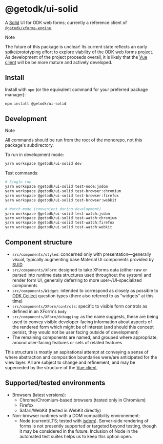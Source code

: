 # @getodk/ui-solid

A [Solid](https://www.solidjs.com/) UI for ODK web forms; currently a reference client of [`@getodk/xforms-engine`][xforms-engine].

> [!NOTE]
> The future of this package is unclear! Its current state reflects an early spike/prototyping effort to explore viability of the ODK web forms project. As development of the project proceeds overall, it is likely that the [Vue client](../ui-vue/) will be be more mature and actively developed.

## Install

Install with `npm` (or the equivalent command for your preferred package manager):

```sh
npm install @getodk/ui-solid
```

## Development

> [!NOTE]
> All commands should be run from the root of the monorepo, not this package's subdirectory.

To run in development mode:

```sh
yarn workspace @getodk/ui-solid dev
```

Test commands:

```sh
# Single run
yarn workspace @getodk/ui-solid test-node:jsdom
yarn workspace @getodk/ui-solid test-browser:chromium
yarn workspace @getodk/ui-solid test-browser:firefox
yarn workspace @getodk/ui-solid test-browser:webkit

# Watch mode (convenient during development)
yarn workspace @getodk/ui-solid test-watch:jsdom
yarn workspace @getodk/ui-solid test-watch:chromium
yarn workspace @getodk/ui-solid test-watch:firefox
yarn workspace @getodk/ui-solid test-watch:webkit
```

## Component structure

- `src/components/styled`: concerned only with presentation—generally visual, typically augmenting base Material UI components provided by [SUID](https://suid.io/)
- `src/components/XForm`: designed to take XForms data (either raw or parsed into runtime data structures used throughout the system) and render form UI, generally deferring to more user-/UI-specialized components
- `src/components/Widget`: intended to correspond as closely as possible to [ODK Collect](https://docs.getodk.org/form-question-types/) question types (there also referred to as "widgets" at this time)
- `src/components/XForm/controls`: specific to visible form controls as defined in an XForm's `body`
- `src/components/XForm/debugging`: as the name suggests, these are being used to convey visible developer-facing information about aspects of the rendered form which might be of interest (and should this concept persist, they would not be user facing outside of development)
- The remaining components are named, and grouped where appropriate, around user-facing features or sets of related features

This structure is mostly an aspirational attempt at conveying a sense of where abstraction and composition boundaries were/are anticipated for the view layer. All are subject to change and refinement, and may be superceded by the structure of the [Vue client][vue-client].

## Supported/tested environments

- Browsers (latest versions):
  - Chrome/Chromium-based browsers (tested only in Chromium)
  - Firefox
  - Safari/WebKit (tested in WebKit directly)
- Non-browser runtimes with a DOM compatibility environement:
  - Node (current/LTS; tested with [jsdom](https://github.com/jsdom/jsdom)). Server-side rendering of forms is not presently supported or targeted beyond testing, though it may be considered in the future. Inclusion of Node in the automated test suites helps us to keep this option open.

[xforms-engine]: ../xforms-engine/
[vue-client]: ../ui-vue/
